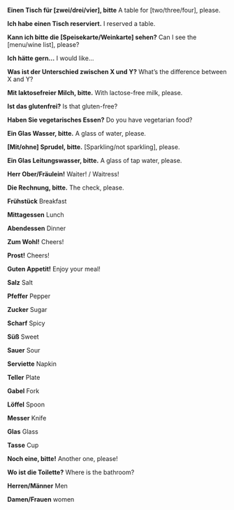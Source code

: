 **Einen Tisch für [zwei/drei/vier], bitte** 
A table for [two/three/four], please.

**Ich habe einen Tisch reserviert.** 
I reserved a table.

**Kann ich bitte die [Speisekarte/Weinkarte] sehen?**
Can I see the [menu/wine list], please? 

**Ich hätte gern…**
I would like…

**Was ist der Unterschied zwischen X und Y?**
What’s the difference between X and Y? 

**Mit laktosefreier Milch, bitte.**
With lactose-free milk, please.

**Ist das glutenfrei?**
Is that gluten-free?

**Haben Sie vegetarisches Essen?**
Do you have vegetarian food? 

**Ein Glas Wasser, bitte.**
A glass of water, please.

**[Mit/ohne] Sprudel, bitte.**
[Sparkling/not sparkling], please. 

**Ein Glas Leitungswasser, bitte.**
A glass of tap water, please. 

**Herr Ober/Fräulein!**
Waiter! / Waitress!

**Die Rechnung, bitte.**
The check, please. 

**Frühstück**
Breakfast

**Mittagessen**
Lunch

**Abendessen**
Dinner

**Zum Wohl!**
Cheers!

**Prost!**
Cheers!

**Guten Appetit!**
Enjoy your meal! 

**Salz**
Salt 

**Pfeffer**
Pepper

**Zucker**
Sugar

**Scharf**
Spicy 

**Süß**
Sweet

**Sauer**
Sour 

**Serviette**
Napkin 

**Teller**
Plate 

**Gabel**
Fork 

**Löffel**
Spoon

**Messer**
Knife

**Glas**
Glass

**Tasse**
Cup

**Noch eine, bitte!**
Another one, please!

**Wo ist die Toilette?**
Where is the bathroom?

**Herren/Männer**
Men

**Damen/Frauen**
women

